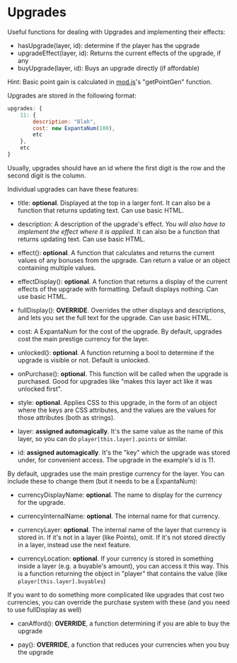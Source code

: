 # Upgrades

Useful functions for dealing with Upgrades and implementing their effects:

- hasUpgrade(layer, id): determine if the player has the upgrade
- upgradeEffect(layer, id): Returns the current effects of the upgrade, if any
- buyUpgrade(layer, id): Buys an upgrade directly (if affordable)

Hint: Basic point gain is calculated in [mod.js](/js/mod.js)'s "getPointGen" function.

Upgrades are stored in the following format:

```js
upgrades: {
    11: {
        description: "Blah",
        cost: new ExpantaNum(100),
        etc
    },
    etc
}
```

Usually, upgrades should have an id where the first digit is the row and the second digit is the column.

Individual upgrades can have these features:

- title: **optional**. Displayed at the top in a larger font. It can also be a function that returns updating text. Can use basic HTML.

- description: A description of the upgrade's effect. *You will also have to implement the effect where it is applied.* It can also be a function that returns updating text. Can use basic HTML.

- effect(): **optional**. A function that calculates and returns the current values of any bonuses from the upgrade. Can return a value or an object containing multiple values.

- effectDisplay(): **optional**. A function that returns a display of the current effects of the upgrade with formatting. Default displays nothing. Can use basic HTML.

- fullDisplay(): **OVERRIDE**. Overrides the other displays and descriptions, and lets you set the full text for the upgrade. Can use basic HTML.

- cost: A ExpantaNum for the cost of the upgrade. By default, upgrades cost the main prestige currency for the layer.

- unlocked(): **optional**. A function returning a bool to determine if the upgrade is visible or not. Default is unlocked.

- onPurchase(): **optional**. This function will be called when the upgrade is purchased. Good for upgrades like "makes this layer act like it was unlocked first".

- style: **optional**. Applies CSS to this upgrade, in the form of an object where the keys are CSS attributes, and the values are the values for those attributes (both as strings).

- layer: **assigned automagically**. It's the same value as the name of this layer, so you can do `player[this.layer].points` or similar.

- id: **assigned automagically**. It's the "key" which the upgrade was stored under, for convenient access. The upgrade in the example's id is 11.

By default, upgrades use the main prestige currency for the layer. You can include these to change them (but it needs to be a ExpantaNum):

- currencyDisplayName: **optional**. The name to display for the currency for the upgrade.

- currencyInternalName: **optional**. The internal name for that currency.

- currencyLayer: **optional**. The internal name of the layer that currency is stored in. If it's not in a layer (like Points), omit. If it's not stored directly in a layer, instead use the next feature.

- currencyLocation: **optional**. If your currency is stored in something inside a layer (e.g. a buyable's amount), you can access it this way. This is a function returning the object in "player" that contains the value (like `player[this.layer].buyables`)

If you want to do something more complicated like upgrades that cost two currencies, you can override the purchase system with these (and you need to use fullDisplay as well)

- canAfford(): **OVERRIDE**, a function determining if you are able to buy the upgrade

- pay(): **OVERRIDE**, a function that reduces your currencies when you buy the upgrade